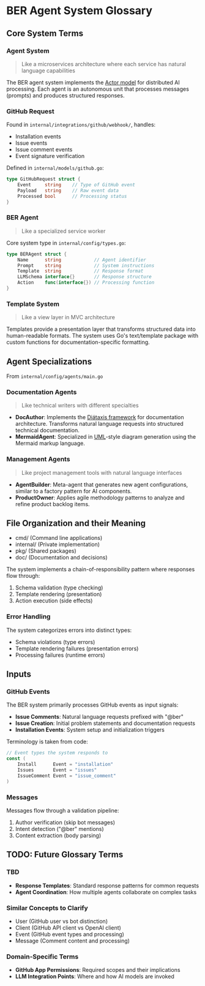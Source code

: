 # BER Agent System Glossary

## Core System Terms

### Agent System

> Like a microservices architecture where each service has natural language capabilities

The BER agent system implements the [Actor model](https://en.wikipedia.org/wiki/Actor_model) for distributed AI processing. Each agent is an autonomous unit that processes messages (prompts) and produces structured responses.

### GitHub Request

Found in `internal/integrations/github/webhook/`, handles:

- Installation events
- Issue events
- Issue comment events
- Event signature verification

Defined in `internal/models/github.go`:

```go
type GitHubRequest struct {
    Event     string    // Type of GitHub event
    Payload   string    // Raw event data
    Processed bool      // Processing status
}
```

### BER Agent

> Like a specialized service worker

Core system type in `internal/config/types.go`:

```go
type BERAgent struct {
    Name      string            // Agent identifier
    Prompt    string            // System instructions
    Template  string            // Response format
    LLMSchema interface{}       // Response structure
    Action    func(interface{}) // Processing function
}
```

### Template System

> Like a view layer in MVC architecture

Templates provide a presentation layer that transforms structured data into human-readable formats. The system uses Go's text/template package with custom functions for documentation-specific formatting.

## Agent Specializations

From `internal/config/agents/main.go`

### Documentation Agents

> Like technical writers with different specialties

- **DocAuthor**: Implements the [Diátaxis framework](https://diataxis.fr/) for documentation architecture. Transforms natural language requests into structured technical documentation.
- **MermaidAgent**: Specialized in [UML](https://en.wikipedia.org/wiki/Unified_Modeling_Language)-style diagram generation using the Mermaid markup language.

### Management Agents

> Like project management tools with natural language interfaces

- **AgentBuilder**: Meta-agent that generates new agent configurations, similar to a factory pattern for AI components.
- **ProductOwner**: Applies agile methodology patterns to analyze and refine product backlog items.

## File Organization and their Meaning

- cmd/ (Command line applications)
- internal/ (Private implementation)
- pkg/ (Shared packages)
- doc/ (Documentation and decisions)

The system implements a chain-of-responsibility pattern where responses flow through:

1. Schema validation (type checking)
1. Template rendering (presentation)
1. Action execution (side effects)

### Error Handling

The system categorizes errors into distinct types:

- Schema violations (type errors)
- Template rendering failures (presentation errors)
- Processing failures (runtime errors)

## Inputs

### GitHub Events

The BER system primarily processes GitHub events as input signals:

- **Issue Comments**: Natural language requests prefixed with "@ber"
- **Issue Creation**: Initial problem statements and documentation requests
- **Installation Events**: System setup and initialization triggers

Terminology is taken from code:

```go
// Event types the system responds to
const (
    Install      Event = "installation"
    Issues       Event = "issues"
    IssueComment Event = "issue_comment"
)
```

### Messages

Messages flow through a validation pipeline:

1. Author verification (skip bot messages)
1. Intent detection ("@ber" mentions)
1. Content extraction (body parsing)

## TODO: Future Glossary Terms

### TBD

- **Response Templates**: Standard response patterns for common requests
- **Agent Coordination**: How multiple agents collaborate on complex tasks

### Similar Concepts to Clarify

- User (GitHub user vs bot distinction)
- Client (GitHub API client vs OpenAI client)
- Event (GitHub event types and processing)
- Message (Comment content and processing)

### Domain-Specific Terms

- **GitHub App Permissions**: Required scopes and their implications
- **LLM Integration Points**: Where and how AI models are invoked
